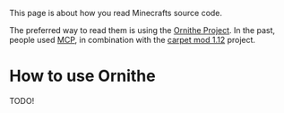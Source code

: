 This page is about how you read Minecrafts source code.

The preferred way to read them is using the [Ornithe Project](https://ornithemc.net/).
In the past, people used [MCP](http://www.modcoderpack.com/), in combination with the [carpet mod 1.12](https://github.com/gnembon/carpetmod112/) project.

# How to use Ornithe

TODO!

